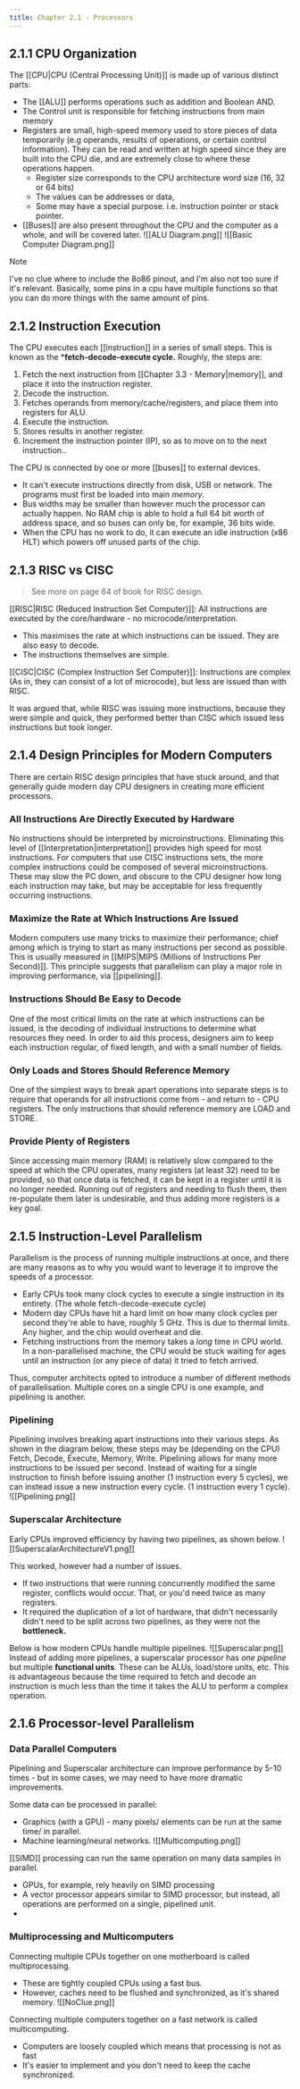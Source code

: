 ```yaml
---
title: Chapter 2.1 - Processors
---
```

## 2.1.1 CPU Organization
The [[CPU|CPU (Central Processing Unit)]] is made up of various distinct parts: 
- The [[ALU]] performs operations such as addition and Boolean AND.
- The Control unit is responsible for fetching instructions from main memory
- Registers are small, high-speed memory used to store pieces of data temporarily (e.g operands, results of operations, or certain control information). They can be read and written at high speed since they are built into the CPU die, and are extremely close to where these operations happen.
	- Register size corresponds to the CPU architecture word size (16, 32 or 64 bits)
	- The values can be addresses or data,
	- Some may have a special purpose. i.e. instruction pointer or stack pointer.
- [[Buses]] are also present throughout the CPU and the computer as a whole, and will be covered later.
![[ALU Diagram.png]]
![[Basic Computer Diagram.png]]

>[!note]
>I've no clue where to include the 8o86 pinout, and I'm also not too sure if it's relevant.
>Basically, some pins in a cpu have multiple functions so that you can do more things with the same amount of pins.
## 2.1.2 Instruction Execution
The CPU executes each [[instruction]] in a series of small steps. This is known as the ***fetch-decode-execute cycle.** Roughly, the steps are:
1. Fetch the next instruction from [[Chapter 3.3 - Memory|memory]], and place it into the instruction register.
2. Decode the instruction.
3. Fetches operands from memory/cache/registers, and place them into registers for ALU.
4. Execute the instruction.
5. Stores results in another register.
6. Increment the instruction pointer (IP), so as to move on to the next instruction..

The CPU is connected by one or more [[buses]] to external devices.
- It can't execute instructions directly from disk, USB or network. The programs must first be loaded into main *memory*.
- Bus widths may be smaller than however much the processor can actually happen. No RAM chip is able to hold a full 64 bit worth of address space, and so buses can only be, for example, 36 bits wide.
- When the CPU has no work to do, it can execute an idle instruction (x86 HLT) which powers off unused parts of the chip.

## 2.1.3 RISC vs CISC

>See more on page 64 of book for RISC design.

[[RISC|RISC (Reduced Instruction Set Computer)]]: All instructions are executed by the core/hardware - no microcode/interpretation.
- This maximises the rate at which instructions can be issued. They are also easy to decode.
- The instructions themselves are simple.

[[CISC|CISC (Complex Instruction Set Computer)]]: Instructions are complex (As in, they can consist of a lot of microcode), but less are issued than with RISC.

It was argued that, while RISC was issuing more instructions, because they were simple and quick, they performed better than CISC which issued less instructions but took longer.

## 2.1.4 Design Principles for Modern Computers
There are certain RISC design principles that have stuck around, and that generally guide modern day CPU designers in creating more efficient processors.

### All Instructions Are Directly Executed by Hardware
No instructions should be interpreted by microinstructions. Eliminating this level of [[Interpretation|interpretation]] provides high speed for most instructions. For computers that use CISC instructions sets, the more complex instructions could be composed of several microinstructions. These may slow the PC down, and obscure to the CPU designer how long each instruction may take, but may be acceptable for less frequently occurring instructions.

### Maximize the Rate at Which Instructions Are Issued
Modern computers use many tricks to maximize their performance; chief among which is trying to start as many instructions per second as possible. This is usually measured in [[MIPS|MIPS (Millions of Instructions Per Second)]]. This principle suggests that parallelism can play a major role in improving performance, via [[pipelining]].

### Instructions Should Be Easy to Decode
One of the most critical limits on the rate at which instructions can be issued, is the decoding of individual instructions to determine what resources they need. In order to aid this process, designers aim to keep each instruction regular, of fixed length, and with a small number of fields.

### Only Loads and Stores Should Reference Memory
One of the simplest ways to break apart operations into separate steps is to require that operands for all instructions come from - and return to - CPU registers. The only instructions that should reference memory are LOAD and STORE.

### Provide Plenty of Registers
Since accessing main memory (RAM) is relatively slow compared to the speed at which the CPU operates, many registers (at least 32) need to be provided, so that once data is fetched, it can be kept in a register until it is no longer needed. Running out of registers and needing to flush them, then re-populate them later is undesirable, and thus adding more registers is a key goal.

## 2.1.5 Instruction-Level Parallelism
Parallelism is the process of running multiple instructions at once, and there are many reasons as to why you would want to leverage it to improve the speeds of a processor.
- Early CPUs took many clock cycles to execute a single instruction in its entirety. (The whole fetch-decode-execute cycle)
- Modern day CPUs have hit a hard limit on how many clock cycles per second they're able to have, roughly 5 GHz. This is due to thermal limits. Any higher, and the chip would overheat and die.
- Fetching instructions from the memory takes a *long* time in CPU world. In a non-parallelised machine, the CPU would be stuck waiting for ages until an instruction (or any piece of data) it tried to fetch arrived.

Thus, computer architects opted to introduce a number of different methods of parallelisation. Multiple cores on a single CPU is one example, and pipelining is another.

### Pipelining
Pipelining involves breaking apart instructions into their various steps. As shown in the diagram below, these steps may be (depending on the CPU) Fetch, Decode, Execute, Memory, Write. Pipelining allows for many more instructions to be issued per second. Instead of waiting for a single instruction to finish before issuing another (1 instruction every 5 cycles), we can instead issue a new instruction every cycle. (1 instruction every 1 cycle).
![[Pipelining.png]]

### Superscalar Architecture

Early CPUs improved efficiency by having two pipelines, as shown below.
![[SuperscalarArchitectureV1.png]]

This worked, however had a number of issues.
- If two instructions that were running concurrently modified the same register, conflicts would occur. That, or you'd need twice as many registers.
- It required the duplication of a lot of hardware, that didn't necessarily didn't need to be split across two pipelines, as they were not the **bottleneck.**

Below is how modern CPUs handle multiple pipelines.
![[Superscalar.png]]
Instead of adding more pipelines, a superscalar processor has *one pipeline* but multiple **functional units**. These can be ALUs, load/store units, etc. This is advantageous because the time required to fetch and decode an instruction is much less than the time it takes the ALU to perform a complex operation.

## 2.1.6 Processor-level Parallelism

### Data Parallel Computers

Pipelining and Superscalar architecture can improve performance by 5-10 times - but in some cases, we may need to have more dramatic improvements.

Some data can be processed in parallel:
- Graphics (with a GPU) - many pixels/ elements can be run at the same time/ in parallel.
- Machine learning/neural networks.
![[Multicomputing.png]]

[[SIMD]] processing can run the same operation on many data samples in parallel.
- GPUs, for example, rely heavily on SIMD processing
- A vector processor appears similar to SIMD processor, but instead, all operations are performed on a single, pipelined unit.
- 
### Multiprocessing and Multicomputers

Connecting multiple CPUs together on one motherboard is called multiprocessing.
- These are tightly coupled CPUs using a fast bus.
- However, caches need to be flushed and synchronized, as it's shared memory.
![[NoClue.png]]

Connecting multiple computers together on a fast network is called multicomputing.
- Computers are loosely coupled which means that processing is not as fast
- It's easier to implement and you don't need to keep the cache synchronized.